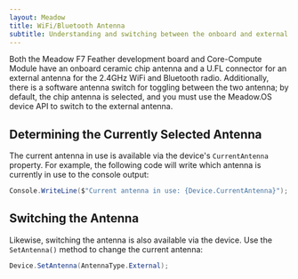 ```yaml
---
layout: Meadow
title: WiFi/Bluetooth Antenna
subtitle: Understanding and switching between the onboard and external antenna options.
---
```


Both the Meadow F7 Feather development board and Core-Compute Module have an onboard ceramic chip antenna and a U.FL connector for an external antenna for the 2.4GHz WiFi and Bluetooth radio. Additionally, there is a software antenna switch for toggling between the two antenna; by default, the chip antenna is selected, and you must use the Meadow.OS device API to switch to the external antenna.

## Determining the Currently Selected Antenna

The current antenna in use is available via the device's `CurrentAntenna` property. For example, the following code will write which antenna is currently in use to the console output:

```csharp
Console.WriteLine($"Current antenna in use: {Device.CurrentAntenna}");
```

## Switching the Antenna

Likewise, switching the antenna is also available via the device. Use the `SetAntenna()` method to change the current antenna:

```csharp
Device.SetAntenna(AntennaType.External);
```
